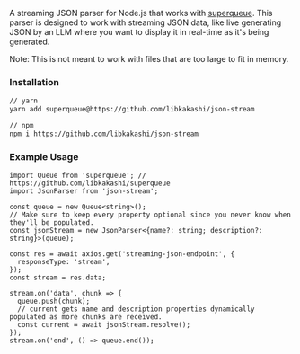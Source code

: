 A streaming JSON parser for Node.js that works with [superqueue](https://github.com/libkakashi/superqueue). This parser is designed to work with streaming JSON data, like live generating JSON by an LLM where you want to display it in real-time as it's being generated.

Note: This is not meant to work with files that are too large to fit in memory.

### Installation

```bash
// yarn
yarn add superqueue@https://github.com/libkakashi/json-stream

// npm
npm i https://github.com/libkakashi/json-stream
```

### Example Usage

```tsx
import Queue from 'superqueue'; // https://github.com/libkakashi/superqueue
import JsonParser from 'json-stream';

const queue = new Queue<string>();
// Make sure to keep every property optional since you never know when they'll be populated.
const jsonStream = new JsonParser<{name?: string; description?: string}>(queue);

const res = await axios.get('streaming-json-endpoint', {
  responseType: 'stream',
});
const stream = res.data;

stream.on('data', chunk => {
  queue.push(chunk);
  // current gets name and description properties dynamically populated as more chunks are received.
  const current = await jsonStream.resolve();
});
stream.on('end', () => queue.end());
```
